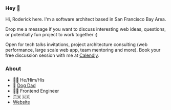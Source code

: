 ### Hey 👋

Hi, Roderick here. I'm a software architect based in San Francisco Bay Area.

Drop me a message if you want to discuss interesting web ideas, questions, or potentially fun project to work together :)

Open for tech talks invitations, project architecture consulting (web performance, large scale web app, team mentoring and more). 
Book your free discussion session with me at [Calendly](https://calendly.com/roderickhsiao/30-mins).


### About
- 🙍‍♂️ He/Him/His
- 🐶 [Dog Dad](Taz) 
- 👨‍💻 Frontend Engineer
- 🇹🇼 🇺🇸
- [Website](https://www.roderickhsiao.me/)

[Taz]: https://www.instagram.com/taztazthebulldog/
